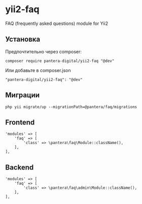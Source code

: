 # yii2-faq
FAQ (frequently asked questions) module for Yii2


## Установка
Предпочтительно через composer:
```
composer require pantera-digital/yii2-faq "@dev"
```
Или добавьте в composer.json
```
"pantera-digital/yii2-faq": "@dev"
```

## Миграции
```
php yii migrate/up --migrationPath=@pantera/faq/migrations
```

## Frontend 
```
'modules' => [
    'faq' => [
        'class' => \pantera\faq\Module::className(),
    ],
],
```

## Backend 
```
'modules' => [
    'faq' => [
        'class' => \pantera\faq\admin\Module::className(),
    ],
],
```
